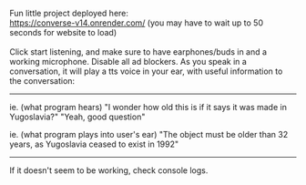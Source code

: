 Fun little project deployed here:
<br>
https://converse-v14.onrender.com/    (you may have to wait up to 50 seconds for website to load)
<br><br><be>
Click start listening, and make sure to have earphones/buds in and a working microphone. Disable all ad blockers. As you speak in a conversation, it will play a tts voice in your ear, with useful information to the conversation:
<br><hr>
ie. (what program hears) "I wonder how old this is if it says it was made in Yugoslavia?" "Yeah, good question"

ie. (what program plays into user's ear) "The object must be older than 32 years, as Yugoslavia ceased to exist in 1992"
<br><hr>
If it doesn't seem to be working, check console logs.
